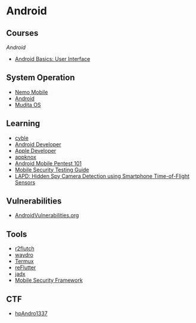 # Android

## Courses
*Android*
* [Android Basics: User Interface](https://classroom.udacity.com/courses/ud834)

## System Operation
* [Nemo Mobile](https://nemomobile.net/)
* [Android](https://source.android.com/)
* [Mudita OS](https://github.com/mudita/MuditaOS)

## Learning
* [cyble](https://blog.cyble.com/page/2/)
* [Android Developer](https://developer.android.com/)
* [Apple Developer](https://developer.apple.com/)
* [appknox](https://www.appknox.com/)
* [Android Mobile Pentest 101](https://github.com/tsug0d/AndroidMobilePentest101)
* [Mobile Security Testing Guide](https://mobile-security.gitbook.io/mobile-security-testing-guide/)
* [LAPD: Hidden Spy Camera Detection using
Smartphone Time-of-Flight Sensors](https://dl.acm.org/doi/pdf/10.1145/3485730.3485941)

## Vulnerabilities
* [AndroidVulnerabilities.org](http://androidvulnerabilities.org/)

## Tools
* [r2flutch](https://github.com/as0ler/r2flutch)
* [waydro](https://waydro.id/)
* [Termux](https://termux.com/)
* [reFlutter](https://github.com/ptswarm/reFlutter)
* [jadx](https://github.com/skylot/jadx)
* [Mobile Security Framework](https://github.com/MobSF/Mobile-Security-Framework-MobSF)

## CTF
* [hpAndro1337](http://ctf.hpandro.raviramesh.info/)
